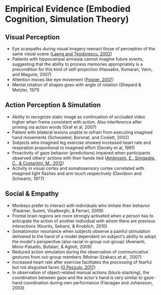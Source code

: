 # Empirical Evidence (Embodied Cognition, Simulation Theory)

## Visual Perception

* Eye scanpaths during visual imagery reenact those of perception of the same visual scene ([Laeng and Teodorescu, 2002](https://www.sciencedirect.com/science/article/pii/S0364021301000659))
* Patients with hippocampal amnesia cannot imagine future events, suggesting that the ability to process memories appropriately is a precondition for this kind of self-projection (Hassabis, Kumaran, Vann, and Maguire, 2007)
* Attention moves like eye movement ([Posner, 2007](http://www.tandfonline.com/doi/abs/10.1080/00335558008248231))
* Mental rotation of shapes goes with angle of rotation (Shepard & Metzler, 1971)

## Action Perception & Simulation 

* Ability to recognize static image as continuation of occluded video higher when frame consistent with action. Also interference after priming via action words (Graf et al, 2007)
* Patient with bilateral lesions unable to refrain from executing imagined hand movements (Schwoebel, Boronat, and Coslett, 2002)
* Subjects who imagined leg exercise showed increased heart rate and respiration proportional to imagined effort (Decety et al, 1991)
* Proactivity of gaze behavior (predictions) impaired when participants observed others’ actions with their hands tied ([Ambrosini, E., Sinigaglia, C., & Costantini, M., 2012](http://psycnet.apa.org/buy/2011-30112-001))
* Activity in visual cortex and somatosensory cortex correlated with imagined light flashes and arm touch respectively (Davidson and Schwartz, 1977)

## Social & Empathy

* Monkeys prefer to interact with individuals who imitate their behavior (Paukner, Suomi, Visalberghi, & Ferrari, 2009)
* Frontal brain regions are more strongly activated when a person has to anticipate the action of another individual with whom there are previous interactions (Kourtis, Sebanz, & Knoblich, 2010)
* Somatomotor resonance when subjects observe a painful stimulation delivered to the hand of a model dependent on subject's ability to adopt the model's perspective (also racial in-group out-group) (Avenanti, Minio-Paluello, Bufalari, & Aglioti, 2009)
* Reduced action simulation during the observation of communicative gestures from out-group members (Molnar-Szakacs et al., 2007)
* Increased heart rate after exercise facilitates the processing of fearful but not disgusted faces	([G Pezzulo, 2017](https://www.nature.com/articles/s41598-017-18761-5.pdf))
* In observation of object-related manual actions (block-stacking), the coordination between gaze and the actor's hand is very similar to gaze-hand coordination during own performance (Flanagan and Johansson, 2003)